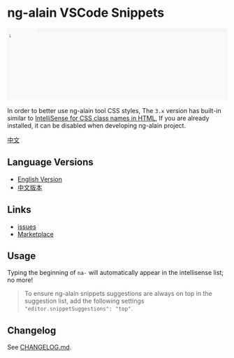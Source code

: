 # ng-alain VSCode Snippets

![Plugin in action](help.gif)

In order to better use ng-alain tool CSS styles, The `3.x` version has built-in similar to [IntelliSense for CSS class names in HTML](https://marketplace.visualstudio.com/items?itemName=Zignd.html-css-class-completion), If you are already installed, it can be disabled when developing ng-alain project.

[中文](README.zh-CN.md)

## Language Versions

- [English Version](https://marketplace.visualstudio.com/items?itemName=cipchk.ng-alain-vscode)
- [中文版本](https://marketplace.visualstudio.com/items?itemName=cipchk.ng-alain-vscode-zh-CN)

## Links

- [issues](https://github.com/cipchk/ng-alain-vscode/issues)
- [Marketplace](https://marketplace.visualstudio.com/items?itemName=cipchk.ng-alain-vscode)

## Usage

Typing the beginning of `na-` will automatically appear in the intellisense list; no more!

> To ensure ng-alain snippets suggestions are always on top in the suggestion list, add the following settings `"editor.snippetSuggestions": "top"`.

## Changelog

See [CHANGELOG.md](CHANGELOG.md).
